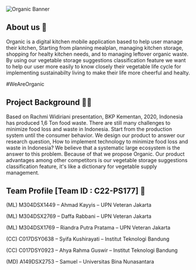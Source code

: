 ![Organic Banner](https://github.com/organic-idn/.github/assets/126953338/383c4a18-0496-4d21-a6ce-7e8073197ebd)

## About us 👋
Organic is a digital kitchen mobile application based to help user manage their kitchen, Starting from planning mealplan, managing kitchen storage, shopping for 
healty kitchen needs, and to managing leftover organic waste. 
By using our vegetable storage suggestions classification feature we want to help our user more easily to know closely their vegetable life cycle for implementing 
sustainabilty living to make their life more cheerful and healty. 

#WeAreOrganic

## Project Background 👩‍💻
Based on Rachmi Widiriani presentation, BKP Kementan, 2020, Indonesia has produced 1,6 Ton food waste. There are still many challenges to minimize food loss and waste in Indonesia. 
Start from the production system until the consumer behavior. We design our product to answer our research question, How to implement technology 
to minimize food loss and waste in Indonesia? We believe that a systematic large ecosystem is the answer to this problem. 
Because of that we propose Organic. 
Our product advantages among other competitors is our vegetable storage suggestions classification feature, it's like a dictionary for vegetable supply management.

## Team Profile [Team ID : C22-PS177] 🧙 
(ML) M304DSX1449 – Ahmad Kayyis – UPN Veteran Jakarta

(ML) M304DSX2769 – Daffa Rabbani – UPN Veteran Jakarta

(ML) M304DSX1769 – Riandra Putra Pratama – UPN Veteran Jakarta

(CC) C017DSY0638  – Syifa Kushirayati – Institut Teknologi Bandung

(CC) C017DSY0923  – Ahya Rahma Guswir – Institut Teknologi Bandung

(MD) A149DSX2753  – Samuel – Universitas Bina Nunasantara
<!--
🍿
**Here are some ideas to get you started:**

🙋‍♀️ A short introduction - what is your organization all about?
🌈 Contribution guidelines - how can the community get involved?
👩‍💻 Useful resources - where can the community find your docs? Is there anything else the community should know?
🍿 Fun facts - what does your team eat for breakfast?
🧙 Remember, you can do mighty things with the power of [Markdown](https://docs.github.com/github/writing-on-github/getting-started-with-writing-and-formatting-on-github/basic-writing-and-formatting-syntax)
-->
